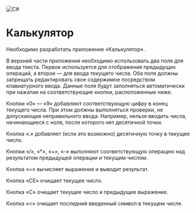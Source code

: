 ![C#](https://img.shields.io/badge/c%23-%23239120.svg?style=for-the-badge&logo=c-sharp&logoColor=white)

# Калькулятор

Необходимо разработать приложение «Калькулятор». 

В верхней части приложения необходимо использовать два поля для ввода текста. Первое используется для отображения предыдущих операций, а второе — для ввода текущего числа. Оба поля должны запрещать редактировать свое содержимое посредством клавиатурного ввода. Данные поля будут заполняться автоматически при нажатии на соответствующие кнопки, расположенные ниже.

Кнопки «0» — «9» добавляют соответствующую цифру в конец текущего числа. При этом должны выполняться проверки, не допускающие неправильного ввода. Например, нельзя вводить числа, начинающиеся с ноля, после которого нет десятичной точки.

Кнопка «.» добавляет (если это возможно) десятичную точку в текущее число.

Кнопки «/», «*», «+», «-» выполняют соответствующую операцию над результатом предыдущей операции и текущим числом.

Кнопка «=» вычисляет выражение и выводит результат.

Кнопка «CE» очищает текущее число.

Кнопка «C» очищает текущее число и предыдущее выражение.

Кнопка «<» очищает последний введенный символ в текущем числе.
